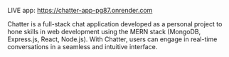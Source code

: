 LIVE app: https://chatter-app-pg87.onrender.com

Chatter is a full-stack chat application developed as a personal project to hone skills in web development using the MERN stack (MongoDB, Express.js, React, Node.js).
With Chatter, users can engage in real-time conversations in a seamless and intuitive interface.
